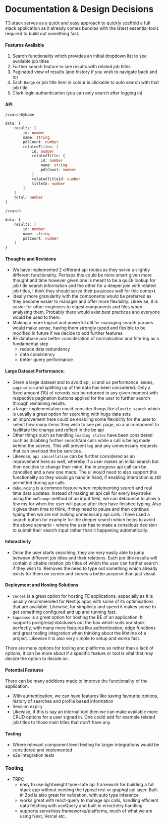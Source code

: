 # Documentation & Design Decisions

T3 stack serves as a quick and easy approach to quickly scaffold a full stack application as it already comes bundles with the latest essential tools required to build out something fast.


#### Features Available

1. Search functionality which provides an initial dropdown list to see available job titles
2. Further search feature to see results with related job titles
3. Paginated view of results (and history if you wish to navigate back and to)
4. Each `Badge` or job title item in colour is clickable to auto search with that job title
5. Clerk login authentication (you can only search after logging in)


#### API

`/searchByName`
```typescript
data: {
    results: [
        id: number
        name: string
        pdlCount: number
        relatedTitles: [
            id: number
            relatedTitle: {
                id: number
                name: string
                pdlCount: number
            }
            relatedTitleId: number
            titleId: number
        ]
    ]
    total: number
}
```

`/search`
```typescript
data: {
    results: [
        id: number
        name: string
        pdlCount: number
    ]
}
```


#### Thoughts and Revisions

 - We have implemented 2 different api routes as they serve a slightly different functionality. Perhaps this could be more smart given more thought and time however given one is meant to be a quick lookup for job title search information and the other for a deeper join with related job titles, I think they should serve their pusposes well for this context.
 - Ideally more granularity with the components would be preferred as they become easier to manager and offer more flexibility. Likewise, it is easier for other engineers to digest components and files when analysing them. Probably there would exist best practices and everyone would be used to them.
 - Making a more logical and powerful util for managing search params would make sense, having them strongly typed and flexible to be modified in future if we decide to add further features
 - BE database pov better consideration of normalisation and filtering as a fundamental step
    - reduce data redundancy
    - data consistency
    - better query performance

 
#### Large Dataset Performance:
- Given a large dataset and to avoid api, ui and ux performance issues, `pagination` and splitting up of the data has been considered. Only a fixed amount (10) of records can be returned in any given moment with respective pagination buttons applied for the user to further search through remaining results.
- a larger implementation could consider things like `elastic search` which is usually a great option for searching with huge data sets
 - an improvement here could be enabling some flexibility for the user to select how many items they wish to see per page, so a ui component to facilitate the change and reflect in the be api
 - Other things such as handling `loading states` have been considered such as disabling further search/api calls while a call is being made behind the scenes. This will prevent lag and any unnecessary requests that can overload the be services.
 - Likewise, `api cancellation` can be further considered as an improvement here as well, whereby if a user makes an initial search but then decides to change their mind, the in progress api call can be cancelled and a new one made. The ui would need to also support this functionality so they would go hand in hand, if enabling interaction is still permitted during api calls.
 - `debouncing` is a common feature when implementing search and real time data updates. Instead of making an api call for every keystroke using the `onChange` method of an input field, we can debounce to allow a few ms for when the user will pause after they have finished typing. Also it gives them time to think, if they need to pause and then continue typing then we are not making unnecessary api calls. I have used a search button for example for the deeper search which helps to avoid the above scenario - where the user has to make a conscious decision to submit their search input rather than it happening automatically.

 #### Interactivity
 - Once the user starts searching, they are very easily able to jump between different job titles and their relations. Each job title results will contain clickable relation job titles of which the user can further search if they wish to. Removes the need to type out something which already exists for them on screen and serves a better purpose than just visual.


 #### Deployment and Hosting Solutions
 - `Vercel` is a great option for hosting FE applications, especially as it is usually recommended for Next.js apps with some of its optimisations that are available. Likewise, for simplicity and speed it makes sense to get something configured and up and running fast.
 - `Supabase` is a great option for hosting the BE of an application. It supports postgresql databases out the box which suits our stack perfectly, with many more features like authentication, edge functions and great tooling integration when thinking about the lifetime of a project. Likewise it is also very simple to setup and works fast.

 There are many options for tooling and platforms so rather than a lack of options, it can be more about if a specific feature or tool is vital that may decide the option to decide on.
 

 #### Potential Features
 There can be many additions made to improve the functionality of the application.
 - With authentication, we can have features like saving favourite options, history of searches and profile based information
 - Session expiry
 - Likewise, if this is say an internal tool then we can make available more CRUD options for a user signed in. One could add for example related job titles to those main titles that don't have any.


#### Testing
- Where relevant component level testing for larger integrations would be considered and implemented
- e2e integration tests


### Tooling

- TRPC
    - easy to use lightweight tyoe-safe api framework for building a full stack app without needing the typical rest or graphql api layer. Built in Zod is also great for validation, with auto type inference
    - works great with react-query to manage api calls, handling efficient data fetching with useQuery and built in error/retry handling
    - supports serverless frameworks/platforms, much of what we are using Next, Vercel etc.